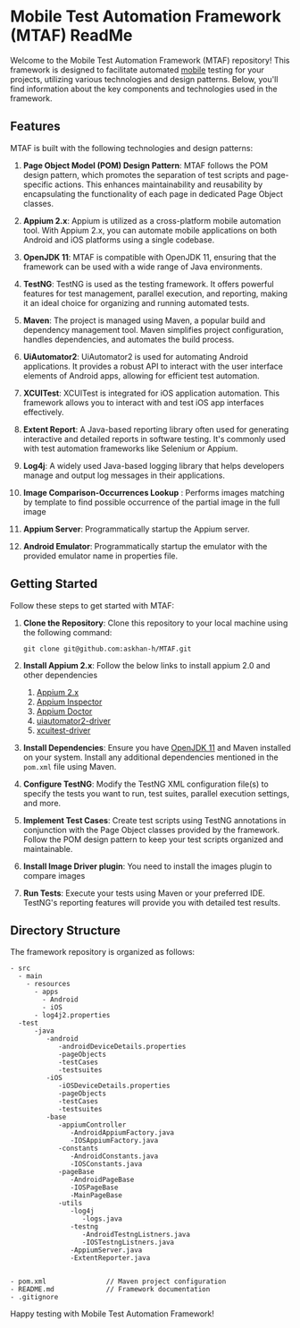 # Mobile Test Automation Framework (MTAF) ReadMe

Welcome to the Mobile Test Automation Framework (MTAF) repository! This framework is designed to facilitate automated <u>
mobile</u> testing for your projects, utilizing various technologies and design patterns. Below, you'll find information
about the key components and technologies used in the framework.

## Features

MTAF is built with the following technologies and design patterns:

1. **Page Object Model (POM) Design Pattern**: MTAF follows the POM design pattern, which promotes the separation of
   test scripts and page-specific actions. This enhances maintainability and reusability by encapsulating the
   functionality of each page in dedicated Page Object classes.

2. **Appium 2.x**: Appium is utilized as a cross-platform mobile automation tool. With Appium 2.x, you can automate
   mobile applications on both Android and iOS platforms using a single codebase.

3. **OpenJDK 11**: MTAF is compatible with OpenJDK 11, ensuring that the framework can be used with a wide range of Java
   environments.

4. **TestNG**: TestNG is used as the testing framework. It offers powerful features for test management, parallel
   execution, and reporting, making it an ideal choice for organizing and running automated tests.

5. **Maven**: The project is managed using Maven, a popular build and dependency management tool. Maven simplifies
   project configuration, handles dependencies, and automates the build process.

6. **UiAutomator2**: UiAutomator2 is used for automating Android applications. It provides a robust API to interact with
   the user interface elements of Android apps, allowing for efficient test automation.

7. **XCUITest**: XCUITest is integrated for iOS application automation. This framework allows you to interact with and
   test iOS app interfaces effectively.
8. **Extent Report**: A Java-based reporting library often used for generating interactive and detailed reports in software testing. It's commonly used with test automation frameworks like Selenium or Appium.
9. **Log4j**: A widely used Java-based logging library that helps developers manage and output log messages in their applications.
10. **Image Comparison-Occurrences Lookup** : Performs images matching by template to find possible occurrence of the partial image in the full image
11. **Appium Server**: Programmatically startup the Appium server.
12. **Android Emulator**: Programmatically startup the emulator with the provided emulator name in properties file. 

## Getting Started

Follow these steps to get started with MTAF:

1. **Clone the Repository**: Clone this repository to your local machine using the following command:
   ```
   git clone git@github.com:askhan-h/MTAF.git
   ```

2. **Install Appium 2.x**: Follow the below links to install appium 2.0 and other dependencies
    1. [Appium 2.x](https://bitrise.io/blog/post/getting-started-with-appium-2-0-your-beginners-guide)
    2. [Appium Inspector](https://github.com/appium/appium-inspector)
    3. [Appium Doctor](https://github.com/appium/appium/tree/master/packages/doctor)
    4. [uiautomator2-driver](https://github.com/appium/appium-uiautomator2-driver)
    5. [xcuitest-driver](https://github.com/appium/appium-xcuitest-driver)
3. **Install Dependencies**: Ensure you
   have [OpenJDK 11](https://www.openlogic.com/openjdk-downloads?field_java_parent_version_target_id=406&field_operating_system_target_id=All&field_architecture_target_id=All&field_java_package_target_id=All)
   and Maven installed on your system. Install any additional dependencies mentioned in the `pom.xml` file using Maven.
4. **Configure TestNG**: Modify the TestNG XML configuration file(s) to specify the tests you want to run, test suites,
   parallel execution settings, and more.

5. **Implement Test Cases**: Create test scripts using TestNG annotations in conjunction with the Page Object classes
   provided by the framework. Follow the POM design pattern to keep your test scripts organized and maintainable.

6. **Install Image Driver plugin**: You need to install the images plugin to compare images

7. **Run Tests**: Execute your tests using Maven or your preferred IDE. TestNG's reporting features will provide you
   with detailed test results.

## Directory Structure

The framework repository is organized as follows:

```
- src
  - main
    - resources
      - apps
        - Android
        - iOS
      - log4j2.properties
  -test
      -java
         -android
            -androidDeviceDetails.properties
            -pageObjects
            -testCases
            -testsuites
         -iOS
            -iOSDeviceDetails.properties
            -pageObjects
            -testCases
            -testsuites            
         -base
            -appiumController
               -AndroidAppiumFactory.java
               -IOSAppiumFactory.java
            -constants
               -AndroidConstants.java
               -IOSConstants.java
            -pageBase
               -AndroidPageBase
               -IOSPageBase
               -MainPageBase
            -utils
               -log4j
                  -logs.java
               -testng
                  -AndroidTestngListners.java
                  -IOSTestngListners.java
               -AppiumServer.java
               -ExtentReporter.java
               
                  
- pom.xml               // Maven project configuration
- README.md             // Framework documentation
- .gitignore
```

Happy testing with Mobile Test Automation Framework!